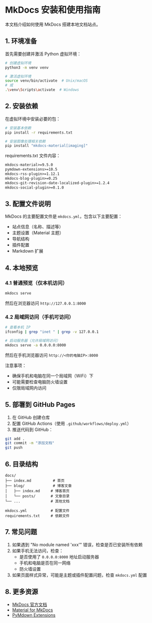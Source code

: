 # MkDocs 安装和使用指南

本文档介绍如何使用 MkDocs 搭建本地文档站点。

## 1. 环境准备

首先需要创建并激活 Python 虚拟环境：

```bash
# 创建虚拟环境
python3 -m venv venv

# 激活虚拟环境
source venv/bin/activate  # Unix/macOS
# 或
.\venv\Scripts\activate  # Windows
```

## 2. 安装依赖

在虚拟环境中安装必要的包：

```bash
# 安装基本依赖
pip install -r requirements.txt

# 安装图像处理相关依赖
pip install "mkdocs-material[imaging]"
```

requirements.txt 文件内容：
```txt
mkdocs-material>=9.5.0
pymdown-extensions>=10.5
mkdocs-rss-plugin>=1.12.1
mkdocs-blog-plugin>=0.25
mkdocs-git-revision-date-localized-plugin>=1.2.4
mkdocs-social-plugin>=0.1.0
```

## 3. 配置文件说明

MkDocs 的主要配置文件是 `mkdocs.yml`，包含以下主要配置：

- 站点信息（名称、描述等）
- 主题设置（Material 主题）
- 导航结构
- 插件配置
- Markdown 扩展

## 4. 本地预览

### 4.1 普通预览（仅本机访问）

```bash
mkdocs serve
```

然后在浏览器访问 `http://127.0.0.1:8000`

### 4.2 局域网访问（手机可访问）

```bash
# 查看本机 IP
ifconfig | grep "inet " | grep -v 127.0.0.1

# 启动服务器（允许局域网访问）
mkdocs serve -a 0.0.0.0:8000
```

然后在手机浏览器访问 `http://<你的电脑IP>:8000`

注意事项：
- 确保手机和电脑在同一个局域网（WiFi）下
- 可能需要检查电脑防火墙设置
- 仅限局域网内访问

## 5. 部署到 GitHub Pages

1. 在 GitHub 创建仓库
2. 配置 GitHub Actions（使用 `.github/workflows/deploy.yml`）
3. 推送代码到 GitHub：
```bash
git add .
git commit -m "添加文档"
git push
```

## 6. 目录结构

```
docs/
├── index.md          # 首页
├── blog/             # 博客文章
│   ├── index.md     # 博客首页
│   └── posts/       # 文章目录
└── ...              # 其他文档

mkdocs.yml           # 配置文件
requirements.txt     # 依赖文件
```

## 7. 常见问题

1. 如果遇到 "No module named 'xxx'" 错误，检查是否已安装所有依赖
2. 如果手机无法访问，检查：
   - 是否使用了 `0.0.0.0:8000` 地址启动服务器
   - 手机和电脑是否在同一网络
   - 防火墙设置
3. 如果页面样式异常，可能是主题或插件配置问题，检查 `mkdocs.yml` 配置

## 8. 更多资源

- [MkDocs 官方文档](https://www.mkdocs.org/)
- [Material for MkDocs](https://squidfunk.github.io/mkdocs-material/)
- [PyMdown Extensions](https://facelessuser.github.io/pymdown-extensions/) 